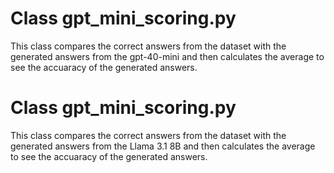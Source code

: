 # Class gpt_mini_scoring.py
This class compares the correct answers from the dataset with the generated answers from the gpt-40-mini and then calculates the average to see the accuaracy of the generated answers.

# Class gpt_mini_scoring.py
This class compares the correct answers from the dataset with the generated answers from the Llama 3.1 8B and then calculates the average to see the accuaracy of the generated answers.

